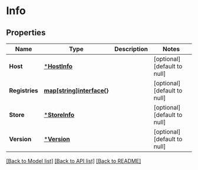 # Info

## Properties
Name | Type | Description | Notes
------------ | ------------- | ------------- | -------------
**Host** | [***HostInfo**](HostInfo.md) |  | [optional] [default to null]
**Registries** | [**map[string]interface{}**](interface{}.md) |  | [optional] [default to null]
**Store** | [***StoreInfo**](StoreInfo.md) |  | [optional] [default to null]
**Version** | [***Version**](Version.md) |  | [optional] [default to null]

[[Back to Model list]](../README.md#documentation-for-models) [[Back to API list]](../README.md#documentation-for-api-endpoints) [[Back to README]](../README.md)

